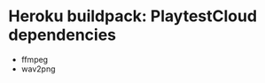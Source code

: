 Heroku buildpack: PlaytestCloud dependencies
============================================

* ffmpeg
* wav2png